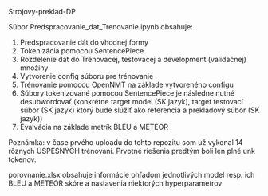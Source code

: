 Strojovy-preklad-DP

Súbor Predspracovanie_dat_Trenovanie.ipynb obsahuje:

  1. Predspracovanie dát do vhodnej formy
  2. Tokenizácia pomocou SentencePiece
  3. Rozdelenie dát do Trénovacej, testovacej a development (validačnej) množiny
  4. Vytvorenie config súboru pre trénovanie
  5. Trénovanie pomocou OpenNMT na základe vytvoreného configu
  6. Súbory tokenizované pomocou SentencePiece je následne nutné desubwordovať (konkrétne target model (SK jazyk), target testovací súbor (SK jazyk) ktorý bude slúžiť ako referencia a prekladový súbor (SK jazyk))
  7. Evalvácia na základe metrík BLEU a METEOR

Poznámka: v čase prvého uploadu do tohto repozitu som už vykonal 14 rôznych ÚSPEŠNÝCH trénovaní. Prvotné riešenia predtým boli len plné unk tokenov.

porovnanie.xlsx obsahuje informácie ohľadom jednotlivých model resp. ich BLEU a METEOR skóre a nastavenia niektorých hyperparametrov
